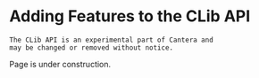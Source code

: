 # Adding Features to the CLib API

```{warning}
The CLib API is an experimental part of Cantera and
may be changed or removed without notice.
```

Page is under construction.
